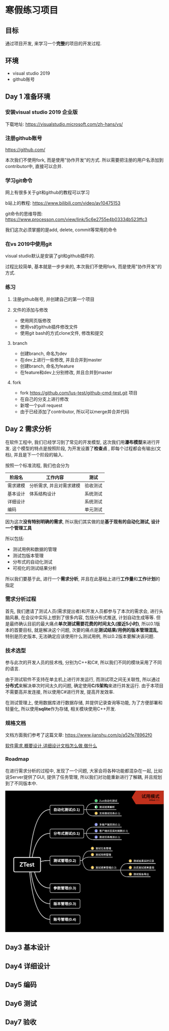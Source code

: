 # 寒假练习项目

## 目标

通过项目开发, 来学习一个**完整**的项目的开发过程.



## 环境

- visual studio 2019
- github账号



## Day 1 准备环境

### 安装visual studio 2019 企业版

下载地址: https://visualstudio.microsoft.com/zh-hans/vs/



### 注册github账号

https://github.com/

本次我们不使用fork, 而是使用"协作开发"的方式. 所以需要把注册的用户名添加到contributor中, 直接可以合并.



### 学习git命令

网上有很多关于git和github的教程可以学习

b站上的教程: https://www.bilibili.com/video/av10475153

git命令的思维导图: https://www.processon.com/view/link/5c6e2755e4b03334b523ffc3

我们这次必须掌握的是add, delete, commit等常用的命令



### 在vs 2019中使用git

visual studio默认是安装了git和github插件的.

过程比较简单, 基本就是一步步来的, 本次我们不使用fork, 而是使用"协作开发"的方式.



### 练习

1. 注册github账号, 并创建自己的第一个项目
2. 文件的添加与修改
   - 使用网页版修改
   - 使用vs的github插件修改文件
   - 使用git bash的方式clone文件, 修改和提交
3. branch
   - 创建branch, 命名为dev
   - 在dev上进行一些修改, 并且合并到master
   - 创建branch, 命名为feature
   - 在feature和dev上分别修改, 并且合并到master

3. fork
   - fork https://github.com/lus-test/github-cmd-test.git 项目
   - 在自己的分支上进行修改
   - 新增一个pull request
   - 由于已经添加了contributor, 所以可以merge并合并代码



## Day 2 需求分析

在软件工程中, 我们已经学习到了常见的开发模型, 这次我们用**瀑布模型**来进行开发. 这个模型的特点是按照阶段, 为开发设置了**检查点** , 即每个过程都会有输出(文档), 并且是下一个阶段的输入.

按照一个标准流程, 我们也会分为

| 阶段名   | 工作内容                 | 测试     |
| -------- | ------------------------ | -------- |
| 需求建模 | 分析需求, 并且对需求建模 | 验收测试 |
| 基本设计 | 体系结构设计             | 系统测试 |
| 详细设计 |                          | 系统测试 |
| 编码     |                          | 单元测试 |

因为这次**没有特别明确的需求**, 所以我们其实做的是**基于现有的自动化测试, 设计一个管理工具**

所以包括:

- 测试用例和数据的管理
- 测试包版本管理
- 分布式的自动化测试
- 可视化的测试结果分析

所以我们要基于此, 进行一个**需求分析**, 并且在此基础上进行**工作量**和**工作计划**的指定

### 需求分析过程

首先, 我们邀请了测试人员(需求提出者)和开发人员都参与了本次的需求会, 进行头脑风暴, 在会议中实际上想到了很多内容, 包括分布式推送, 计划自动生成等等. 但是最终确认目前的最大痛点**单次测试需要花费的时间太久(接近5小时)**, 所以0.1版本的首要目标, 就是解决这个问题, 次要的痛点是**测试结果/用例的版本管理混乱**, 特别是历史版本, 无法确定应该使用什么测试用例, 所以0.2版本要解决该问题.

### 技术选型

参与此次的开发人员的技术栈, 分别为C++和C#, 所以我们不同的模块采用了不同的语言. 

由于测试软件不支持在单主机上进行并发运行, 而测试项之间无关联性, 所以通过**分布式**来解决单次时间太久的问题, 确定使用**C/S架构**来进行并发运行. 由于本项目不需要高并发连接, 所以使用C#进行开发, 提高开发效率.

在测试管理上, 使用数据库进行数据存储, 并提供记录查询等功能, 为了方便部署和轻量化, 所以使用**sqlite**作为存储, 相关模块使用C++开发.

### 规格文档

文档方面我们参考了这篇文章: https://www.jianshu.com/p/a52fe78962f0

[软件需求,概要设计,详细设计文档怎么做,做什么](specification/reference/软件需求,概要设计,详细设计文档怎么做,做什么.pdf)

### Roadmap

在进行需求分析的过程中, 发现了一个问题, 大家会将各种功能都混杂在一起, 比如说Server提供了GUI, 提供了任务管理, 所以我们对功能重新进行了解耦, 并且规划到了不同版本中.

![ZTest](specification/assets/ZTest.png)



## Day3 基本设计

## Day4 详细设计

## Day5 编码

## Day6 测试

## Day7 验收





